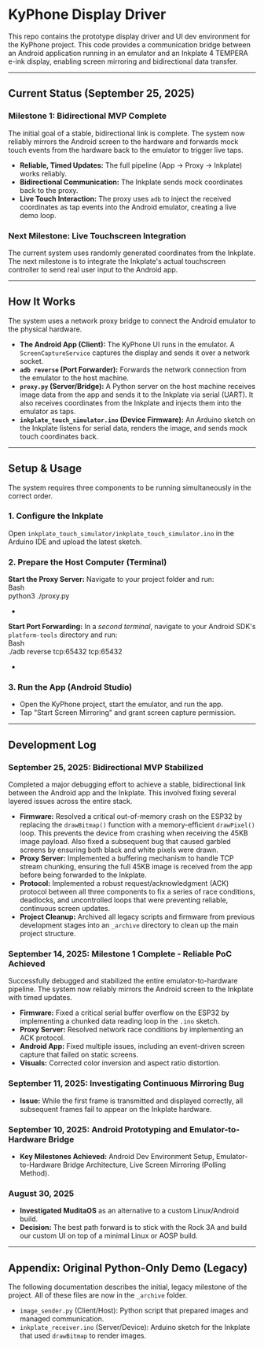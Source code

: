 # **KyPhone Display Driver**

This repo contains the prototype display driver and UI dev environment for the KyPhone project. This code provides a communication bridge between an Android application running in an emulator and an Inkplate 4 TEMPERA e-ink display, enabling screen mirroring and bidirectional data transfer.

---

## **Current Status (September 25, 2025\)**

### **Milestone 1: Bidirectional MVP Complete**

The initial goal of a stable, bidirectional link is complete. The system now reliably mirrors the Android screen to the hardware and forwards mock touch events from the hardware back to the emulator to trigger live taps.

* **Reliable, Timed Updates:** The full pipeline (App → Proxy → Inkplate) works reliably.  
* **Bidirectional Communication:** The Inkplate sends mock coordinates back to the proxy.  
* **Live Touch Interaction:** The proxy uses `adb` to inject the received coordinates as tap events into the Android emulator, creating a live demo loop.  

### **Next Milestone: Live Touchscreen Integration**

The current system uses randomly generated coordinates from the Inkplate. The next milestone is to integrate the Inkplate's actual touchscreen controller to send real user input to the Android app.

---

## **How It Works**

The system uses a network proxy bridge to connect the Android emulator to the physical hardware.

* **The Android App (Client):** The KyPhone UI runs in the emulator. A `ScreenCaptureService` captures the display and sends it over a network socket.  
* **`adb reverse` (Port Forwarder):** Forwards the network connection from the emulator to the host machine.  
* **`proxy.py` (Server/Bridge):** A Python server on the host machine receives image data from the app and sends it to the Inkplate via serial (UART). It also receives coordinates from the Inkplate and injects them into the emulator as taps.  
* **`inkplate_touch_simulator.ino` (Device Firmware):** An Arduino sketch on the Inkplate listens for serial data, renders the image, and sends mock touch coordinates back.

---

## **Setup & Usage**

The system requires three components to be running simultaneously in the correct order.

### **1\. Configure the Inkplate**

Open `inkplate_touch_simulator/inkplate_touch_simulator.ino` in the Arduino IDE and upload the latest sketch.

### **2\. Prepare the Host Computer (Terminal)**

**Start the Proxy Server:** Navigate to your project folder and run:  
Bash  
python3 ./proxy.py

* 

**Start Port Forwarding:** In a *second terminal*, navigate to your Android SDK's `platform-tools` directory and run:  
Bash  
./adb reverse tcp:65432 tcp:65432

* 

### **3\. Run the App (Android Studio)**

* Open the KyPhone project, start the emulator, and run the app.  
* Tap "Start Screen Mirroring" and grant screen capture permission.

---

## **Development Log**

### **September 25, 2025: Bidirectional MVP Stabilized**

Completed a major debugging effort to achieve a stable, bidirectional link between the Android app and the Inkplate. This involved fixing several layered issues across the entire stack.

* **Firmware:** Resolved a critical out-of-memory crash on the ESP32 by replacing the `drawBitmap()` function with a memory-efficient `drawPixel()` loop. This prevents the device from crashing when receiving the 45KB image payload. Also fixed a subsequent bug that caused garbled screens by ensuring both black and white pixels were drawn.  
* **Proxy Server:** Implemented a buffering mechanism to handle TCP stream chunking, ensuring the full 45KB image is received from the app before being forwarded to the Inkplate.  
* **Protocol:** Implemented a robust request/acknowledgment (ACK) protocol between all three components to fix a series of race conditions, deadlocks, and uncontrolled loops that were preventing reliable, continuous screen updates.  
* **Project Cleanup:** Archived all legacy scripts and firmware from previous development stages into an `_archive` directory to clean up the main project structure.

### **September 14, 2025: Milestone 1 Complete \- Reliable PoC Achieved**

Successfully debugged and stabilized the entire emulator-to-hardware pipeline. The system now reliably mirrors the Android screen to the Inkplate with timed updates.

* **Firmware:** Fixed a critical serial buffer overflow on the ESP32 by implementing a chunked data reading loop in the `.ino` sketch.  
* **Proxy Server:** Resolved network race conditions by implementing an ACK protocol.  
* **Android App:** Fixed multiple issues, including an event-driven screen capture that failed on static screens.  
* **Visuals:** Corrected color inversion and aspect ratio distortion.

### **September 11, 2025: Investigating Continuous Mirroring Bug**

* **Issue:** While the first frame is transmitted and displayed correctly, all subsequent frames fail to appear on the Inkplate hardware.

### **September 10, 2025: Android Prototyping and Emulator-to-Hardware Bridge**

* **Key Milestones Achieved:** Android Dev Environment Setup, Emulator-to-Hardware Bridge Architecture, Live Screen Mirroring (Polling Method).

### **August 30, 2025**

* **Investigated MuditaOS** as an alternative to a custom Linux/Android build.  
* **Decision:** The best path forward is to stick with the Rock 3A and build our custom UI on top of a minimal Linux or AOSP build.

---

## **Appendix: Original Python-Only Demo (Legacy)**

The following documentation describes the initial, legacy milestone of the project. All of these files are now in the `_archive` folder.

* `image_sender.py` (Client/Host): Python script that prepared images and managed communication.  
* `inkplate_receiver.ino` (Server/Device): Arduino sketch for the Inkplate that used `drawBitmap` to render images.
